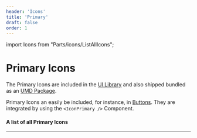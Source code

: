 ```yaml
---
header: 'Icons'
title: 'Primary'
draft: false
order: 1
---
```


import Icons from "Parts/icons/ListAllIcons";

# Primary Icons

The Primary Icons are included in the [UI Library](/uilib) and also shipped bundled as an [UMD Package](https://unpkg.com/dnb-ui-lib@latest/umd/dnb-ui-lib-icons.min.js).

Primary Icons an easily be included, for instance, in [Buttons](/uilib/components/button). They are integrated by using the `<IconPrimary />` Component.

#### A list of all Primary Icons

---

<Icons type="primary" />
